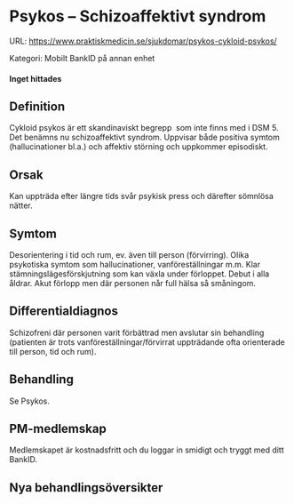 # Psykos – Schizoaffektivt syndrom

URL: https://www.praktiskmedicin.se/sjukdomar/psykos-cykloid-psykos/



Kategori: Mobilt BankID på annan enhet

#### Inget hittades

## Definition

Cykloid psykos är ett skandinaviskt begrepp  som inte finns med i DSM 5. Det benämns nu schizoaffektivt syndrom. Uppvisar både positiva symtom (hallucinationer bl.a.) och affektiv störning och uppkommer episodiskt.

## Orsak

Kan uppträda efter längre tids svår psykisk press och därefter sömnlösa nätter.

## Symtom

Desorientering i tid och rum, ev. även till person (förvirring). Olika psykotiska symtom som hallucinationer, vanföreställningar m.m. Klar stämningslägesförskjutning som kan växla under förloppet. Debut i alla åldrar. Akut förlopp men där personen når full hälsa så småningom.

## Differentialdiagnos

Schizofreni där personen varit förbättrad men avslutar sin behandling (patienten är trots vanföreställningar/förvirrat uppträdande ofta orienterade till person, tid och rum).

## Behandling

Se Psykos.

## PM-medlemskap

Medlemskapet är kostnadsfritt och du loggar in smidigt och tryggt med ditt BankID.

## Nya behandlingsöversikter

